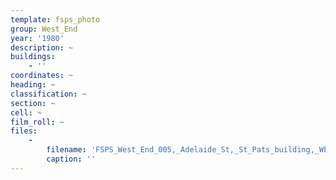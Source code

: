 ```yaml
---
template: fsps_photo
group: West_End
year: '1980'
description: ~
buildings:
    - ''
coordinates: ~
heading: ~
classification: ~
section: ~
cell: ~
film_roll: ~
files:
    -
        filename: 'FSPS_West_End_005,_Adelaide_St,_St_Pats_building,_WE-4,_1980.png'
        caption: ''
---
```

